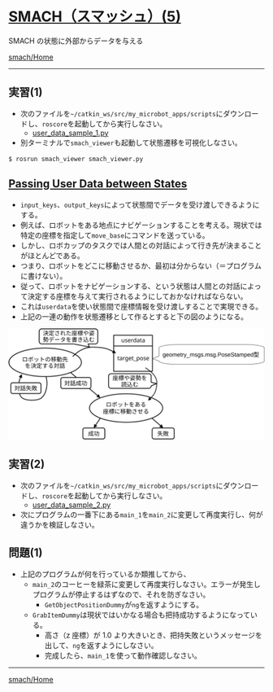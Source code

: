 # [SMACH（スマッシュ）(5)](http://wiki.ros.org/smach)

SMACH の状態に外部からデータを与える

[smach/Home](Home.md)

---

## 実習(1)

- 次のファイルを`~/catkin_ws/src/my_microbot_apps/scripts`にダウンロードし、`roscore`を起動してから実行しなさい。
  - [user_data_sample_1.py](https://raw.githubusercontent.com/KMiyawaki/lectures/master/ros/smach/smach_05/user_data_sample_1.py)
- 別ターミナルで`smach_viewer`も起動して状態遷移を可視化しなさい。

```shell
$ rosrun smach_viewer smach_viewer.py
```

## [Passing User Data between States](http://wiki.ros.org/smach/Tutorials/User%20Data)

- `input_keys`、`output_keys`によって状態間でデータを受け渡しできるようにする。
- 例えば、ロボットをある地点にナビゲーションすることを考える。現状では特定の座標を指定して`move_base`にコマンドを送っている。
- しかし、ロボカップのタスクでは人間との対話によって行き先が決まることがほとんどである。
- つまり、ロボットをどこに移動させるか、最初は分からない（＝プログラムに書けない）。
- 従って、ロボットをナビゲーションする、という状態は人間との対話によって決定する座標を与えて実行されるようにしておかなければならない。
- これは`userdata`を使い状態間で座標情報を受け渡しすることで実現できる。
- 上記の一連の動作を状態遷移として作るとすると下の図のようになる。

![smach_user_data.svg](./smach_05/smach_user_data.svg)

## 実習(2)

- 次のファイルを`~/catkin_ws/src/my_microbot_apps/scripts`にダウンロードし、`roscore`を起動してから実行しなさい。
  - [user_data_sample_2.py](https://raw.githubusercontent.com/KMiyawaki/lectures/master/ros/smach/smach_05/user_data_sample_2.py)
- 次にプログラムの一番下にある`main_1`を`main_2`に変更して再度実行し、何が違うかを検証しなさい。

## 問題(1)

- 上記のプログラムが何を行っているか類推してから、
  - `main_2`のコーヒーを緑茶に変更して再度実行しなさい。エラーが発生しプログラムが停止するはずなので、それを防ぎなさい。
    - `GetObjectPositionDummy`が`ng`を返すようにする。
  - `GrabItemDummy`は現状ではいかなる場合も把持成功するようになっている。
    - 高さ（z 座標）が 1.0 より大きいとき、把持失敗というメッセージを出して、`ng`を返すようにしなさい。
    - 完成したら、`main_1`を使って動作確認しなさい。

---

[smach/Home](Home.md)
